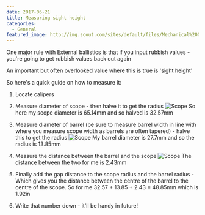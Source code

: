 ```yaml
---
date: 2017-06-21
title: Measuring sight height
categories:
  - General
featured_image: http://img.scout.com/sites/default/files/Mechanical%20Offset%20.png
---
```

One major rule with External ballistics is that if you input rubbish values - you're going to get rubbish values back out again

An important but often overlooked value where this is true is 'sight height' 

So here's a quick guide on how to measure it:

1. Locate calipers
2. Measure diameter of scope - then halve it to get the radius
  ![Scope](http://www.shootingcompanion.com/images/scope_dia.jpg)
  So here my scope diameter is 65.14mm and so halved is 32.57mm

3. Measure diameter of barrel (be sure to measure barrel width in line with where you measure scope width as barrels are often tapered) - halve this to get the radius
  ![Scope](http://www.shootingcompanion.com/images/barrel_dia.jpg)
  My barrel diameter is 27.7mm and so the radius is 13.85mm

4. Measure the distance between the barrel and the scope
  ![Scope](http://www.shootingcompanion.com/images/scope_barrel_space.jpg)
  The distance between the two for me is 2.43mm

5. Finally add the gap distance to the scope radius and the barrel radius - Which gives you the distance between the centre of the barrel to the centre of the scope.
  So for me 32.57 + 13.85 + 2.43 = 48.85mm which is 1.92in

6. Write that number down - it'll be handy in future!
